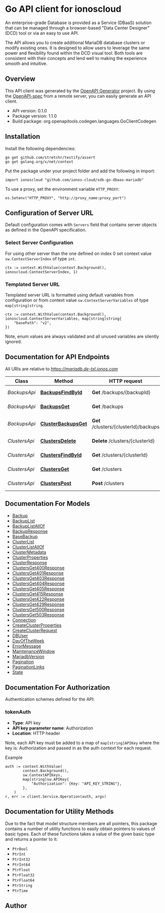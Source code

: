 # Go API client for ionoscloud

An enterprise-grade Database is provided as a Service (DBaaS) solution that
can be managed through a browser-based \"Data Center Designer\" (DCD) tool or
via an easy to use API.

The API allows you to create additional MariaDB database clusters or modify existing
ones. It is designed to allow users to leverage the same power and
flexibility found within the DCD visual tool. Both tools are consistent with
their concepts and lend well to making the experience smooth and intuitive.


## Overview
This API client was generated by the [OpenAPI Generator](https://openapi-generator.tech) project.  By using the [OpenAPI-spec](https://www.openapis.org/) from a remote server, you can easily generate an API client.

- API version: 0.1.0
- Package version: 1.1.0
- Build package: org.openapitools.codegen.languages.GoClientCodegen

## Installation

Install the following dependencies:

```shell
go get github.com/stretchr/testify/assert
go get golang.org/x/net/context
```

Put the package under your project folder and add the following in import:

```golang
import ionoscloud "github.com/ionos-cloud/sdk-go-dbaas-mariadb"
```

To use a proxy, set the environment variable `HTTP_PROXY`:

```golang
os.Setenv("HTTP_PROXY", "http://proxy_name:proxy_port")
```

## Configuration of Server URL

Default configuration comes with `Servers` field that contains server objects as defined in the OpenAPI specification.

### Select Server Configuration

For using other server than the one defined on index 0 set context value `sw.ContextServerIndex` of type `int`.

```golang
ctx := context.WithValue(context.Background(), ionoscloud.ContextServerIndex, 1)
```

### Templated Server URL

Templated server URL is formatted using default variables from configuration or from context value `sw.ContextServerVariables` of type `map[string]string`.

```golang
ctx := context.WithValue(context.Background(), ionoscloud.ContextServerVariables, map[string]string{
	"basePath": "v2",
})
```

Note, enum values are always validated and all unused variables are silently ignored.

## Documentation for API Endpoints

All URIs are relative to *https://mariadb.de-txl.ionos.com*

Class | Method | HTTP request | Description
------------ | ------------- | ------------- | -------------
*BackupsApi* | [**BackupsFindById**](docs/api/BackupsApi.md#backupsfindbyid) | **Get** /backups/{backupId} | Fetch backups
*BackupsApi* | [**BackupsGet**](docs/api/BackupsApi.md#backupsget) | **Get** /backups | List of backups.
*BackupsApi* | [**ClusterBackupsGet**](docs/api/BackupsApi.md#clusterbackupsget) | **Get** /clusters/{clusterId}/backups | List backups of cluster
*ClustersApi* | [**ClustersDelete**](docs/api/ClustersApi.md#clustersdelete) | **Delete** /clusters/{clusterId} | Delete a cluster
*ClustersApi* | [**ClustersFindById**](docs/api/ClustersApi.md#clustersfindbyid) | **Get** /clusters/{clusterId} | Fetch a cluster
*ClustersApi* | [**ClustersGet**](docs/api/ClustersApi.md#clustersget) | **Get** /clusters | List clusters
*ClustersApi* | [**ClustersPost**](docs/api/ClustersApi.md#clusterspost) | **Post** /clusters | Create a cluster


## Documentation For Models

 - [Backup](docs/models/Backup.md)
 - [BackupList](docs/models/BackupList.md)
 - [BackupListAllOf](docs/models/BackupListAllOf.md)
 - [BackupResponse](docs/models/BackupResponse.md)
 - [BaseBackup](docs/models/BaseBackup.md)
 - [ClusterList](docs/models/ClusterList.md)
 - [ClusterListAllOf](docs/models/ClusterListAllOf.md)
 - [ClusterMetadata](docs/models/ClusterMetadata.md)
 - [ClusterProperties](docs/models/ClusterProperties.md)
 - [ClusterResponse](docs/models/ClusterResponse.md)
 - [ClustersGet400Response](docs/models/ClustersGet400Response.md)
 - [ClustersGet401Response](docs/models/ClustersGet401Response.md)
 - [ClustersGet403Response](docs/models/ClustersGet403Response.md)
 - [ClustersGet404Response](docs/models/ClustersGet404Response.md)
 - [ClustersGet405Response](docs/models/ClustersGet405Response.md)
 - [ClustersGet415Response](docs/models/ClustersGet415Response.md)
 - [ClustersGet422Response](docs/models/ClustersGet422Response.md)
 - [ClustersGet429Response](docs/models/ClustersGet429Response.md)
 - [ClustersGet500Response](docs/models/ClustersGet500Response.md)
 - [ClustersGet503Response](docs/models/ClustersGet503Response.md)
 - [Connection](docs/models/Connection.md)
 - [CreateClusterProperties](docs/models/CreateClusterProperties.md)
 - [CreateClusterRequest](docs/models/CreateClusterRequest.md)
 - [DBUser](docs/models/DBUser.md)
 - [DayOfTheWeek](docs/models/DayOfTheWeek.md)
 - [ErrorMessage](docs/models/ErrorMessage.md)
 - [MaintenanceWindow](docs/models/MaintenanceWindow.md)
 - [MariadbVersion](docs/models/MariadbVersion.md)
 - [Pagination](docs/models/Pagination.md)
 - [PaginationLinks](docs/models/PaginationLinks.md)
 - [State](docs/models/State.md)


## Documentation For Authorization


Authentication schemes defined for the API:
### tokenAuth

- **Type**: API key
- **API key parameter name**: Authorization
- **Location**: HTTP header

Note, each API key must be added to a map of `map[string]APIKey` where the key is: Authorization and passed in as the auth context for each request.

Example

```golang
auth := context.WithValue(
		context.Background(),
		sw.ContextAPIKeys,
		map[string]sw.APIKey{
			"Authorization": {Key: "API_KEY_STRING"},
		},
	)
r, err := client.Service.Operation(auth, args)
```


## Documentation for Utility Methods

Due to the fact that model structure members are all pointers, this package contains
a number of utility functions to easily obtain pointers to values of basic types.
Each of these functions takes a value of the given basic type and returns a pointer to it:

* `PtrBool`
* `PtrInt`
* `PtrInt32`
* `PtrInt64`
* `PtrFloat`
* `PtrFloat32`
* `PtrFloat64`
* `PtrString`
* `PtrTime`

## Author




